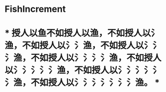 # FishIncrement
# * 授人以鱼不如授人以渔，不如授人以氵渔，不如授人以氵氵渔，不如授人以氵氵氵渔，不如授人以氵氵氵氵渔，不如授人以氵氵氵氵氵渔，不如授人以氵氵氵氵氵氵渔，不如授人以氵氵氵氵氵氵氵渔。 *